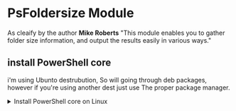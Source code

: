 # PsFoldersize Module


As cleaify by the author **Mike Roberts** "This module enables you to gather folder size information, and output the results easily in various ways."
## install PowerShell core

i'm using Ubunto destrubution, So will going through deb packages, however if you're using another dest just use The proper package manager.

<details>
<summary>Install PowerShell core on Linux </summary>


 - Download the package "powershell_7.3.4-1.deb_amd64.deb"
   - https://github.com/PowerShell/PowerShell/releases/tag/v7.3.4
 - set execution permission and Install the package

	```bash
	chmod +x powershell_7.3.4-1.deb_amd64.deb 
	sudo dpkg -i powershell_7.3.4-1.deb_amd64.deb 
	```
 - Run and print out Powershell version

	```bash
	pwsh
	```
	```bash
	$PSVersionTable
	```

- The output should be like that:

	```bash
	Name                           Value
	----                           -----
	PSVersion                      7.3.4
	PSEdition                      Core
	GitCommitId                    7.3.4
	OS                             Linux 5.15.0-71-generic #78~20.04.1-Ubuntu SMP Wed Apr 19 11:26:48 UTC 2023
	Platform                       Unix
	PSCompatibleVersions           {1.0, 2.0, 3.0, 4.0…}
	PSRemotingProtocolVersion      2.3
	SerializationVersion           1.1.0.1
	WSManStackVersion              3.0

	```



</details>
